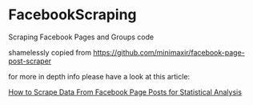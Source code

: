 # FacebookScraping
Scraping Facebook Pages and Groups code 

shamelessly copied  from 
https://github.com/minimaxir/facebook-page-post-scraper

for more in depth info please have a look at this article:

[How to Scrape Data From Facebook Page Posts for Statistical Analysis](http://minimaxir.com/2015/07/facebook-scraper/)

 

